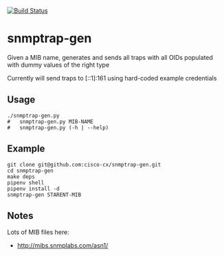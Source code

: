 [![Build Status](https://cloud.drone.io/api/badges/cisco-cx/snmptrap-gen/status.svg)](https://cloud.drone.io/cisco-cx/snmptrap-gen)

# snmptrap-gen

Given a MIB name, generates and sends all traps with all OIDs populated with dummy values of the right type

Currently will send traps to [::1]:161 using hard-coded example credentials

## Usage

```
./snmptrap-gen.py
#   snmptrap-gen.py MIB-NAME
#   snmptrap-gen.py (-h | --help)
```

## Example

```
git clone git@github.com:cisco-cx/snmptrap-gen.git
cd snmptrap-gen
make deps
pipenv shell
pipenv install -d
snmptrap-gen STARENT-MIB
```

## Notes

Lots of MIB files here:
* http://mibs.snmplabs.com/asn1/
